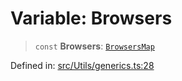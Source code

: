 # Variable: Browsers

> `const` **Browsers**: [`BrowsersMap`](../type-aliases/BrowsersMap.md)

Defined in: [src/Utils/generics.ts:28](https://github.com/Fokusdotid/bail/blob/3bd64a6fd6e8fc52d3ec9ba842534bed26103555/src/Utils/generics.ts#L28)
